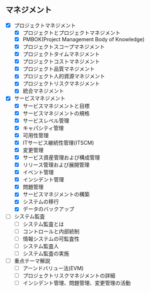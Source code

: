 ## マネジメント

- [x] プロジェクトマネジメント
  - [x] プロジェクトとプロジェクトマネジメント
  - [x] PMBOK(Project Management Body of Knowledge)
  - [x] プロジェクトスコープマネジメント
  - [x] プロジェクトタイムマネジメント
  - [x] プロジェクトコストマネジメント
  - [x] プロジェクト品質マネジメント
  - [x] プロジェクト人的資源マネジメント
  - [x] プロジェクトリスクマネジメント
  - [x] 統合マネジメント
- [x] サービスマネジメント
  - [x] サービスマネジメントと目標
  - [x] サービスマネジメントの規格
  - [x] サービスレベル管理
  - [x] キャパシティ管理
  - [x] 可用性管理
  - [x] ITサービス継続性管理(ITSCM)
  - [x] 変更管理
  - [x] サービス資産管理および構成管理
  - [x] リリース管理および展開管理
  - [x] イベント管理
  - [x] インシデント管理
  - [x] 問題管理
  - [x] サービスマネジメントの構築
  - [x] システムの移行
  - [x] データのバックアップ
- [ ] システム監査
  - [ ] システム監査とは
  - [ ] コントロールと内部統制
  - [ ] 情報システムの可監査性
  - [ ] システム監査人
  - [ ] システム監査の実施
- [ ] 重点テーマ解説
  - [ ] アーンドバリュー法(EVM)
  - [ ] プロジェクトリスクマネジメントの詳細
  - [ ] インシデント管理、問題管理、変更管理の活動
